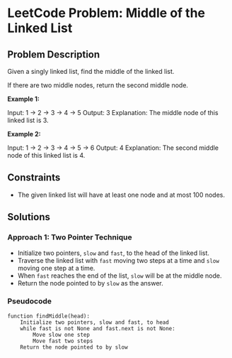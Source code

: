 # LeetCode Problem: Middle of the Linked List

## Problem Description

Given a singly linked list, find the middle of the linked list.

If there are two middle nodes, return the second middle node.

**Example 1:**

Input: 1 -> 2 -> 3 -> 4 -> 5
Output: 3
Explanation: The middle node of this linked list is 3.

**Example 2:**

Input: 1 -> 2 -> 3 -> 4 -> 5 -> 6
Output: 4
Explanation: The second middle node of this linked list is 4.

## Constraints

- The given linked list will have at least one node and at most 100 nodes.

## Solutions

### Approach 1: Two Pointer Technique

- Initialize two pointers, `slow` and `fast`, to the head of the linked list.
- Traverse the linked list with `fast` moving two steps at a time and `slow` moving one step at a time.
- When `fast` reaches the end of the list, `slow` will be at the middle node.
- Return the node pointed to by `slow` as the answer.

### Pseudocode

```plaintext
function findMiddle(head):
    Initialize two pointers, slow and fast, to head
    while fast is not None and fast.next is not None:
        Move slow one step
        Move fast two steps
    Return the node pointed to by slow
```

